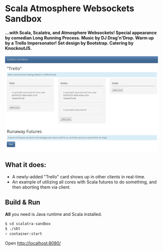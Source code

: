 # Scala Atmosphere Websockets Sandbox #

#### ...with Scala, Scalatra, and Atmosphere Websockets! Special appearance by comedian Long Running Process. Music by DJ Drag'n'Drop. Warm up by a Trello Impersonator! Set design by Bootstrap. Catering by KnockoutJS.

![screen 1](screen1.png)

## What it does:
  * A newly-added "Trello" card shows up in other clients in real-time.
  * An example of utilizing all cores with Scala futures to do something, and then aborting them via client.

## Build & Run ##

**All** you need is Java runtime and Scala installed.

```sh
$ cd scalatra-sandbox
$ ./sbt
> container:start
```

Open [http://localhost:8080/](http://localhost:8080/)
